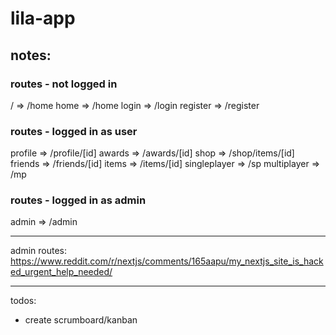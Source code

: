 
# lila-app

## notes:

### routes - not logged in

/               => /home
home            => /home
login           => /login
register        => /register

### routes - logged in as user

profile         => /profile/[id]
awards          => /awards/[id]
shop            => /shop/items/[id]
friends         => /friends/[id]
items           => /items/[id]
singleplayer    => /sp
multiplayer     => /mp

### routes - logged in as admin

admin       => /admin


---

admin routes: https://www.reddit.com/r/nextjs/comments/165aapu/my_nextjs_site_is_hacked_urgent_help_needed/

---

todos:

- create scrumboard/kanban
